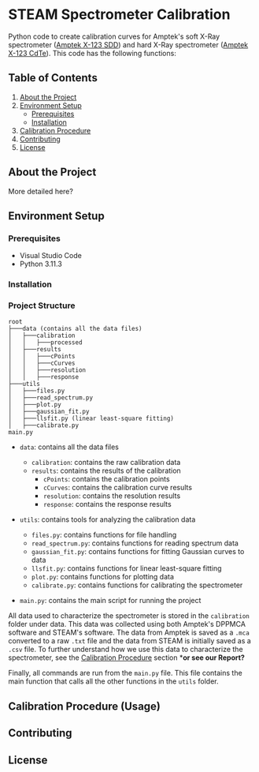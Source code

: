 # STEAM Spectrometer Calibration

Python code to create calibration curves for Amptek's soft X-Ray spectrometer ([Amptek X-123 SDD](https://www.amptek.com/internal-products/x-123-complete-x-ray-spectrometer)) and hard X-Ray spectrometer ([Amptek X-123 CdTe](https://www.amptek.com/internal-products/x-123-cdte-complete-x-ray-gamma-ray-spectrometer-with-cdte-detector)). This code has the following functions:


## Table of Contents
1. [About the Project](#introduction)
2. [Environment Setup](#environment-setup)
	- [Prerequisites](#prerequisites)
	- [Installation](#installation)
3. [Calibration Procedure](#calibration-procedure)
4. [Contributing](#contributing)
5. [License](#license)


## About the Project
More detailed here?

## Environment Setup
### Prerequisites

- Visual Studio Code
- Python 3.11.3

### Installation


### Project Structure

```
root
├───data (contains all the data files)
│   ├───calibration
│   │   ├───processed
│   ├───results
│   │   ├───cPoints
│   │   ├───cCurves
│   │   ├───resolution
│   │   ├───response
├───utils
│   ├───files.py
│   ├───read_spectrum.py
│   ├───plot.py
│   ├───gaussian_fit.py
│   ├───llsfit.py (linear least-square fitting)
│   ├───calibrate.py
main.py
```

- `data`: contains all the data files
	- `calibration`: contains the raw calibration data
	- `results`: contains the results of the calibration
		- `cPoints`: contains the calibration points
		- `cCurves`: contains the calibration curve results
		- `resolution`: contains the resolution results
		- `response`: contains the response results

- `utils`: contains tools for analyzing the calibration data
	- `files.py`: contains functions for file handling
	- `read_spectrum.py`: contains functions for reading spectrum data
	- `gaussian_fit.py`: contains functions for fitting Gaussian curves to data
	- `llsfit.py`: contains functions for linear least-square fitting
	- `plot.py`: contains functions for plotting data
	- `calibrate.py`: contains functions for calibrating the spectrometer

- `main.py`: contains the main script for running the project

All data used to characterize the spectrometer is stored in the ```calibration``` folder under data. This data was collected using both Amptek's DPPMCA software and STEAM's software. The data from Amptek is saved as a ```.mca``` converted to a raw ```.txt``` file and the data from STEAM is initially saved as a ```.csv``` file. To further understand how we use this data to characterize the spectrometer, see the [Calibration Procedure](#calibration-procedure) section ***or see our Report?**

Finally, all commands are run from the ```main.py``` file. This file contains the main function that calls all the other functions in the ```utils``` folder.

## Calibration Procedure (Usage)


## Contributing


## License
